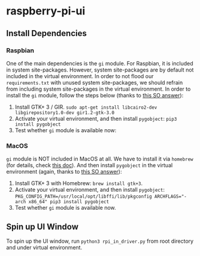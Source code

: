 # raspberry-pi-ui

## Install Dependencies
### Raspbian
One of the main dependencies is the `gi` module. For Raspbian, it is included in system site-packages. However, system site-packages are by default not included in the virtual environment. In order to not flood our `requirements.txt` with unused system site-packages, we should refrain from including system site-packages in the virtual environment. In order to install the `gi` module, follow the steps below (thanks to [this SO answer](https://stackoverflow.com/questions/26678457/how-do-i-install-python3-gi-within-virtualenv)):

1. Install GTK+ 3 / GIR.
`sudo apt-get install libcairo2-dev libgirepository1.0-dev gir1.2-gtk-3.0`
2. Activate your virtual environment, and then install `pygobject`: `pip3 install pygobject`
3. Test whether `gi` module is available now:

### MacOS
`gi` module is NOT included in MacOS at all. We have to install it via `homebrew` (for details, check [this doc](https://pygobject.readthedocs.io/en/latest/getting_started.html#macosx-getting-started)). And then install `pygobject` in the virtual environment (again, thanks to [this SO answer](https://stackoverflow.com/questions/26678457/how-do-i-install-python3-gi-within-virtualenv)):

1. Install GTK+ 3 with Homebrew: `brew install gtk+3`. 
2. Activate your virtual environment, and then install `pygobject`: `PKG_CONFIG_PATH=/usr/local/opt/libffi/lib/pkgconfig ARCHFLAGS="-arch x86_64" pip3 install pygobject`
3. Test whether `gi` module is available now.

## Spin up UI Window
To spin up the UI window, run `python3 rpi_in_driver.py` from root directory and under virtual environment.